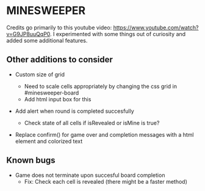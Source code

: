 # MINESWEEPER
Credits go primarily to this youtube video: https://www.youtube.com/watch?v=G9JP8uuQqP0. I experimented with some things out of curiosity and added some additional features.

## Other additions to consider
- Custom size of grid
    - Need to scale cells appropriately by changing the css grid in #minesweeper-board
    - Add html input box for this

- Add alert when round is completed succesfully
    - Check state of all cells if isRevealed or isMine is true?

- Replace confirm() for game over and completion messages with a html element and colorized text


## Known bugs
- Game does not terminate upon succesful board completion
    - Fix: Check each cell is revealed (there might be a faster method)
